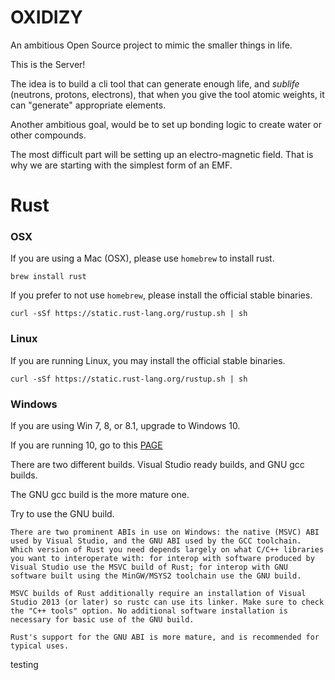 # OXIDIZY

An ambitious Open Source project to mimic the smaller things in life.

This is the Server!

The idea is to build a cli tool that can generate enough life, and *sublife* (neutrons, protons, electrons), that when you give the tool atomic weights, it can "generate" appropriate elements.

Another ambitious goal, would be to set up bonding logic to create water or other compounds.

The most difficult part will be setting up an electro-magnetic field. That is why we are starting with the simplest form of an EMF.

# Rust

### OSX

If you are using a Mac (OSX), please use `homebrew` to install rust.

`brew install rust`

If you prefer to not use `homebrew`, please install the official stable binaries.

`curl -sSf https://static.rust-lang.org/rustup.sh | sh`

### Linux

If you are running Linux, you may install the official stable binaries.

`curl -sSf https://static.rust-lang.org/rustup.sh | sh`

### Windows

If you are using Win 7, 8, or 8.1, upgrade to Windows 10.

If you are running 10, go to this [PAGE](https://www.rust-lang.org/downloads.html#win-foot)

There are two different builds. Visual Studio ready builds, and GNU gcc builds.

The GNU gcc build is the more mature one.

Try to use the GNU build.

```
There are two prominent ABIs in use on Windows: the native (MSVC) ABI used by Visual Studio, and the GNU ABI used by the GCC toolchain. Which version of Rust you need depends largely on what C/C++ libraries you want to interoperate with: for interop with software produced by Visual Studio use the MSVC build of Rust; for interop with GNU software built using the MinGW/MSYS2 toolchain use the GNU build.

MSVC builds of Rust additionally require an installation of Visual Studio 2013 (or later) so rustc can use its linker. Make sure to check the "C++ tools" option. No additional software installation is necessary for basic use of the GNU build.

Rust's support for the GNU ABI is more mature, and is recommended for typical uses.
```
testing
